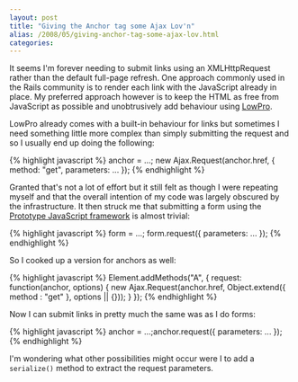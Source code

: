 ```yaml
---
layout: post
title: "Giving the Anchor tag some Ajax Lov'n"
alias: /2008/05/giving-anchor-tag-some-ajax-lov.html
categories:
---
```

It seems I'm forever needing to submit links using an XMLHttpRequest rather than the default full-page refresh. One approach commonly used in the Rails community is to render each link with the JavaScript already in place. My preferred approach however is to keep the HTML as free from JavaScript as possible and unobtrusively add behaviour using [LowPro](http://www.danwebb.net/2006/9/3/low-pro-unobtrusive-scripting-for-prototype).

LowPro already comes with a built-in behaviour for links but sometimes I need something little more complex than simply submitting the request and so I usually end up doing the following:

{% highlight javascript %}
anchor = ...;
new Ajax.Request(anchor.href, { method: "get", parameters: ... });
{% endhighlight %}

Granted that's not a lot of effort but it still felt as though I were repeating myself and that the overall intention of my code was largely obscured by the infrastructure. It then struck me that submitting a form using the [Prototype JavaScript framework](http://www.prototypejs.org) is almost trivial:

{% highlight javascript %}
form = ...;
form.request({ parameters: ... });
{% endhighlight %}

So I cooked up a version for anchors as well:

{% highlight javascript %}
Element.addMethods("A", {
  request: function(anchor, options) {
    new Ajax.Request(anchor.href, Object.extend({ method : "get" }, options || {}));
  }
});
{% endhighlight %}

Now I can submit links in pretty much the same was as I do forms:

{% highlight javascript %}
anchor = ...;anchor.request({ parameters: ... });
{% endhighlight %}

I'm wondering what other possibilities might occur were I to add a `serialize()` method to extract the request parameters.
